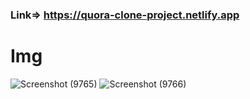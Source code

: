 ### Link=> https://quora-clone-project.netlify.app
# Img
![Screenshot (9765)](https://user-images.githubusercontent.com/107556633/222367115-4d78ede3-e4ab-441a-99f1-5d8075e7ef99.png)
![Screenshot (9766)](https://user-images.githubusercontent.com/107556633/222367133-85c59357-c8ce-4162-82a5-ed3e5fc626ac.png)
